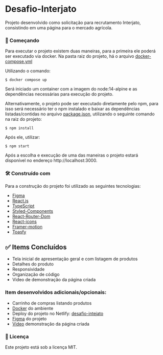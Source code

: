 # Desafio-Interjato

Projeto desenvolvido como solicitação para recrutamento Interjato, consistindo em uma página para o mercado agrícola.

### 🚀 Começando

Para executar o projeto existem duas maneiras, para a primeira ele poderá ser executado via docker. Na pasta raiz do projeto, há o arquivo [docker-compose.yml](https://github.com/LeonardoLopeso/desafio-interjato/blob/main/docker-compose.yml)

Utilizando o comando: 
```
$ docker compose up
``` 
Será iniciado um container com a imagem do node:14-alpine e as dependências necessárias para execução do projeto.

Alternativamente, o projeto pode ser executado diretamente pelo npm, para isso será necessário ter o npm instalado e baixar as dependências listadas/contidas no arquivo [package.json](https://github.com/LeonardoLopeso/desafio-interjato/blob/main/package.json), utilizando o seguinte comando na raiz do projeto: 
```
$ npm install
```
Após ele, utilizar: 
```
$ npm start
```

Após a escolha e execução de uma das maneiras o projeto estará disponível no endereço http://localhost:3000.

### 🛠️ Construído com

Para a construção do projeto foi utilizado as seguintes tecnologias:

* [Figma](https://www.figma.com/)
* [React.js](https://pt-br.reactjs.org/)
* [TypeScript](https://www.typescriptlang.org/)
* [Styled-Components](https://styled-components.com/)
* [React-Router-Dom](https://reactrouter.com/en/main)
* [React-icons](https://react-icons.github.io/react-icons/)
* [Framer-motion](https://www.framer.com/motion/)
* [Toasfy](https://fkhadra.github.io/react-toastify/introduction)

## ✅ Items Concluídos

* Tela inicial de apresentação geral e com listagem de produtos
* Detalhes do produto
* Responsividade
* Organização de código
* Video de demonstração da página criada

### Item desenvolvidos adicionais/opcionais:

* Carrinho de compras listando produtos
* [Docker](https://github.com/LeonardoLopeso/desafio-interjato/blob/main/docker-compose.yml) do ambiente
* Deploy do projeto no Netlify: [desafio-intejato](https://desafio-interjato.netlify.app/)
* [Figma](https://www.figma.com/file/sOGaYSGYeGYpMezNvEJuDL/Desafio?node-id=0%3A1) do projeto 
* [Video](https://drive.google.com/file/d/1qhMs2QlETyQMuj9oCmq5s5vsMnpFTMmd/view?usp=share_link) demonstração da página criada


### 📄 Licença

Este projeto está sob a licença  MIT.
